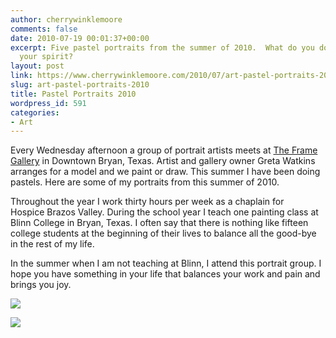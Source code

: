 ```yaml
---
author: cherrywinklemoore
comments: false
date: 2010-07-19 00:01:37+00:00
excerpt: Five pastel portraits from the summer of 2010.  What do you do to recreate
  your spirit?
layout: post
link: https://www.cherrywinklemoore.com/2010/07/art-pastel-portraits-2010/
slug: art-pastel-portraits-2010
title: Pastel Portraits 2010
wordpress_id: 591
categories:
- Art
---
```


Every Wednesday afternoon a group of portrait artists meets at [The Frame Gallery](https://www.facebook.com/The-Frame-Gallery-193809963977457/) in Downtown Bryan, Texas. Artist and gallery owner Greta Watkins arranges for a model and we paint or draw. This summer I have been doing pastels. Here are some of my portraits from this summer of 2010.

Throughout the year I work thirty hours per week as a chaplain for Hospice Brazos Valley. During the school year I teach one painting class at Blinn College in Bryan, Texas. I often say that there is nothing like fifteen college students at the beginning of their lives to balance all the good-bye in the rest of my life.

In the summer when I am not teaching at Blinn, I attend this portrait group. I hope you have something in your life that balances your work and pain and brings you joy.

![](https://www.cherrywinklemoore.com/wp-content/uploads/Meghan-2010-755x1024.jpg)

![](https://www.cherrywinklemoore.com/wp-content/uploads/Joan-2010-770x1024.jpg)


